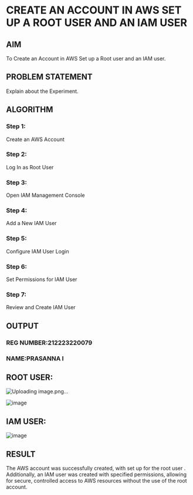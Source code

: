 # CREATE AN  ACCOUNT IN AWS SET UP A ROOT USER AND AN IAM USER 
## AIM
To Create an Account in AWS Set up a Root user and an IAM user.
## PROBLEM STATEMENT
Explain about the Experiment.
## ALGORITHM
### Step 1:
Create an AWS Account

### Step 2:
Log In as Root User

### Step 3:
Open IAM Management Console

### Step 4:
Add a New IAM User

### Step 5:
Configure IAM User Login

### Step 6:
Set Permissions for IAM User

### Step 7:
Review and Create IAM User
## OUTPUT
### REG NUMBER:212223220079
### NAME:PRASANNA I
## ROOT USER:
![Uploading image.png…]()

![image](https://github.com/user-attachments/assets/a56bb8cd-e8ea-4d5d-a861-309073f112d3)

## IAM USER:
![image](https://github.com/user-attachments/assets/6991a8a7-a732-40df-a9df-ee088afba889)

## RESULT

The AWS account was successfully created, with set up for the root user . Additionally, an IAM user was created with specified permissions, allowing for secure, controlled access to AWS resources without the use of the root account.


 

  


